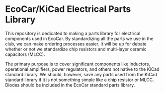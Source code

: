 # EcoCar/KiCad Electrical Parts Library
This repository is dedicated to making a parts library for electrical components used in EcoCar. By standardizing all the parts we use in the club, we can make ordering processes easier. It will be up for debate whether or not we standardize chip resistors and multi-layer ceramic capacitors (MLCC). 

The primary purpose is to cover significant components like inductors, operational amplifiers, power regulators, and others not native to the KiCad standard library. We should, however, save any parts used from the KiCad standard library if it is not something simple like a chip resistor or MLCC. Diodes should be included in the EcoCar standard parts library.
